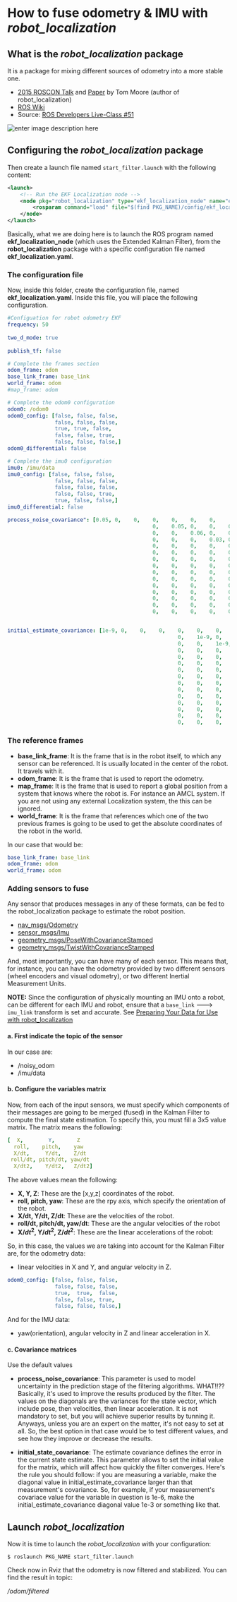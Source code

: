 

# How to fuse odometry & IMU with *robot_localization*
## What is the *robot_localization* package

It is a package for mixing different sources of odometry into a more stable one.

* [2015 ROSCON Talk](https://vimeo.com/142624091)  and [Paper](http://docs.ros.org/melodic/api/robot_localization/html/_downloads/robot_localization_ias13_revised.pdf) by Tom Moore (author of robot_localization)
* [ROS Wiki](http://docs.ros.org/melodic/api/robot_localization/html/index.html)
* Source: [ROS Developers Live-Class #51](https://www.youtube.com/watch?time_continue=1234&v=QZ5q59H2qaI)

![enter image description here](https://github.com/rwbot/cheatsheets/blob/master/img/robot_localization_graph.png?raw=true)



## Configuring the *robot_localization* package


Then create a launch file named `start_filter.launch` with the following content:


```xml
<launch> 
    <!-- Run the EKF Localization node -->
    <node pkg="robot_localization" type="ekf_localization_node" name="ekf_localization">
        <rosparam command="load" file="$(find PKG_NAME)/config/ekf_localization.yaml"/>
    </node>
</launch>
```

Basically, what we are doing here is to launch the ROS program named **ekf_localization_node** (which uses the Extended Kalman Filter), from the **robot_localization** package with a specific configuration file named **ekf_localization.yaml**.

### The configuration file

Now, inside this folder, create the configuration file, named **ekf_localization.yaml**. Inside this file, you will place the following configuration. 


```yaml
#Configuation for robot odometry EKF
frequency: 50
    
two_d_mode: true
    
publish_tf: false

# Complete the frames section 
odom_frame: odom
base_link_frame: base_link
world_frame: odom
#map_frame: odom

# Complete the odom0 configuration
odom0: /odom0
odom0_config: [false, false, false,
               false, false, false,
               true, true, false,
               false, false, true,
               false, false, false,]
odom0_differential: false

# Complete the imu0 configuration
imu0: /imu/data
imu0_config: [false, false, false,
               false, false, false,
               false, false, false,
               false, false, true,
               true, false, false,]
imu0_differential: false

process_noise_covariance": [0.05, 0,    0,    0,    0,    0,    0,     0,     0,    0,    0,    0,    0,    0,    0,
                                              0,    0.05, 0,    0,    0,    0,    0,     0,     0,    0,    0,    0,    0,    0,    0,
                                              0,    0,    0.06, 0,    0,    0,    0,     0,     0,    0,    0,    0,    0,    0,    0,
                                              0,    0,    0,    0.03, 0,    0,    0,     0,     0,    0,    0,    0,    0,    0,    0,
                                              0,    0,    0,    0,    0.03, 0,    0,     0,     0,    0,    0,    0,    0,    0,    0,
                                              0,    0,    0,    0,    0,    0.06, 0,     0,     0,    0,    0,    0,    0,    0,    0,
                                              0,    0,    0,    0,    0,    0,    0.025, 0,     0,    0,    0,    0,    0,    0,    0,
                                              0,    0,    0,    0,    0,    0,    0,     0.025, 0,    0,    0,    0,    0,    0,    0,
                                              0,    0,    0,    0,    0,    0,    0,     0,     0.04, 0,    0,    0,    0,    0,    0,
                                              0,    0,    0,    0,    0,    0,    0,     0,     0,    0.01, 0,    0,    0,    0,    0,
                                              0,    0,    0,    0,    0,    0,    0,     0,     0,    0,    0.01, 0,    0,    0,    0,
                                              0,    0,    0,    0,    0,    0,    0,     0,     0,    0,    0,    0.02, 0,    0,    0,
                                              0,    0,    0,    0,    0,    0,    0,     0,     0,    0,    0,    0,    0.01, 0,    0,
                                              0,    0,    0,    0,    0,    0,    0,     0,     0,    0,    0,    0,    0,    0.01, 0,
                                              0,    0,    0,    0,    0,    0,    0,     0,     0,    0,    0,    0,    0,    0,    0.015]


initial_estimate_covariance: [1e-9, 0,    0,    0,    0,    0,    0,    0,    0,    0,     0,     0,     0,    0,    0,
                                                      0,    1e-9, 0,    0,    0,    0,    0,    0,    0,    0,     0,     0,     0,    0,    0,
                                                      0,    0,    1e-9, 0,    0,    0,    0,    0,    0,    0,     0,     0,     0,    0,    0,
                                                      0,    0,    0,    1e-9, 0,    0,    0,    0,    0,    0,     0,     0,     0,    0,    0,
                                                      0,    0,    0,    0,    1e-9, 0,    0,    0,    0,    0,     0,     0,     0,    0,    0,
                                                      0,    0,    0,    0,    0,    1e-9, 0,    0,    0,    0,     0,     0,     0,    0,    0,
                                                      0,    0,    0,    0,    0,    0,    1e-9, 0,    0,    0,     0,     0,     0,    0,    0,
                                                      0,    0,    0,    0,    0,    0,    0,    1e-9, 0,    0,     0,     0,     0,    0,    0,
                                                      0,    0,    0,    0,    0,    0,    0,    0,    1e-9, 0,     0,     0,     0,    0,    0,
                                                      0,    0,    0,    0,    0,    0,    0,    0,    0,    1e-9,  0,     0,     0,    0,    0,
                                                      0,    0,    0,    0,    0,    0,    0,    0,    0,    0,     1e-9,  0,     0,    0,    0,
                                                      0,    0,    0,    0,    0,    0,    0,    0,    0,    0,     0,     1e-9,  0,    0,    0,
                                                      0,    0,    0,    0,    0,    0,    0,    0,    0,    0,     0,     0,     1e-9, 0,    0,
                                                      0,    0,    0,    0,    0,    0,    0,    0,    0,    0,     0,     0,     0,    1e-9, 0,
                                                      0,    0,    0,    0,    0,    0,    0,    0,    0,    0,     0,     0,     0,    0,    1e-9]
```

### The reference frames

* **base_link_frame**: It is the frame that is in the robot itself, to which any sensor can be referenced. It is usually located in the center of the robot. It travels with it.
* **odom_frame**: It is the frame that is used to report the odometry.
* **map_frame**: It is the frame that is used to report a global position from a system that knows where the robot is. For instance an AMCL system. If you are not using any external Localization system, the this can be ignored.
* **world_frame**: It is the frame that references which one of the two previous frames is going to be used to get the absolute coordinates of the robot in the world.

In our case that would be:
```yaml
base_link_frame: base_link
odom_frame: odom
world_frame: odom
```

### Adding sensors to fuse
Any sensor that produces messages in any of these formats, can be fed to the robot_localization package to estimate the robot position.

* <a href="http://docs.ros.org/melodic/api/nav_msgs/html/msg/Odometry.html" target="_blank">nav_msgs/Odometry</a>
* <a href="http://docs.ros.org/melodic/api/nav_msgs/html/msg/Odometry.html" target="_blank">sensor_msgs/Imu</a>
* <a href="http://docs.ros.org/lunar/api/geometry_msgs/html/msg/PoseWithCovarianceStamped.html" target="_blank">geometry_msgs/PoseWithCovarianceStamped</a>
* <a href="http://docs.ros.org/melodic/api/geometry_msgs/html/msg/TwistWithCovarianceStamped.html" target="_blank">geometry_msgs/TwistWithCovarianceStamped</a>

And, most importantly, you can have many of each sensor. This means that, for instance, you can have the odometry provided by two different sensors (wheel encoders and visual odometry), or two different Inertial Measurement Units. 

**NOTE:** Since the configuration of physically mounting an IMU onto a robot, can be different for each IMU and robot, ensure that a `base_link` ---> `imu_link` transform is set and accurate. See [Preparing Your Data for Use with robot_localization](http://docs.ros.org/melodic/api/robot_localization/html/preparing_sensor_data.html)

#### a. First indicate the topic of the sensor

In our case are:
* /noisy_odom
* /imu/data

#### b. Configure the variables matrix

Now, from each of the input sensors, we must specify which components of their messages are going to be merged (fused) in the Kalman Filter to compute the final state estimation. To specify this, you must fill a 3x5 value matrix. The matrix means the following:


```yaml
[  X,        Y,       Z
  roll,    pitch,    yaw
  X/dt,     Y/dt,    Z/dt
 roll/dt, pitch/dt, yaw/dt
  X/dt2,    Y/dt2,   Z/dt2]
```

The above values mean the following:

* **X, Y, Z**: These are the [x,y,z] coordinates of the robot.
* **roll, pitch, yaw**: These are the rpy axis, which specify the orientation of the robot.
* **X/dt, Y/dt, Z/dt**: These are the velocities of the robot.
* **roll/dt, pitch/dt, yaw/dt**: These are the angular velocities of the robot
* **X/$dt^2$, Y/$dt^2$, Z/$dt^2$**: These are the linear accelerations of the robot:

So, in this case, the values we are taking into account for the Kalman Filter are, for the odometry data:

* linear velocities in X and Y, and angular velocity in Z.


```yaml
odom0_config: [false, false, false,
			   false, false, false,
			   true,  true,  false,
			   false, false, true,
			   false, false, false,]
```

And for the IMU data:

* yaw(orientation), angular velocity in Z and linear acceleration in X. 

#### c. Covariance matrices

Use the default values

* **process_noise_covariance**: This parameter is used to model uncertainty in the prediction stage of the filtering algorithms. WHAT!!?? Basically, it's used to improve the results produced by the filter. The values on the diagonals are the variances for the state vector, which include pose, then velocities, then linear acceleration. It is not mandatory to set, but you will achieve superior results by tunning it. Anyways, unless you are an expert on the matter, it's not easy to set at all. So, the best option in that case would be to test different values, and see how they improve or decrease the results.


* **initial_state_covariance**: The estimate covariance defines the error in the current state estimate. This parameter allows to set the initial value for the matrix, which will affect how quickly the filter converges.
Here's the rule you should follow: if you are measuring a variable, make the diagonal value in initial_estimate_covariance larger than that measurement's covariance. So, for example, if your measurement's covariace value for the variable in question is 1e-6, make the initial_estimate_covariance diagonal value 1e-3 or something like that.

## Launch *robot_localization*

Now it is time to launch the *robot_localization* with your configuration:


```
$ roslaunch PKG_NAME start_filter.launch
```

Check now in Rviz that the odometry is now filtered and stabilized. You can find the result in topic:

*/odom/filtered*
